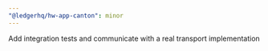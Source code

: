```yaml
---
"@ledgerhq/hw-app-canton": minor
---
```


Add integration tests and communicate with a real transport implementation
